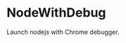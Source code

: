 # NodeWithDebug
Launch nodejs with Chrome debugger.






























































